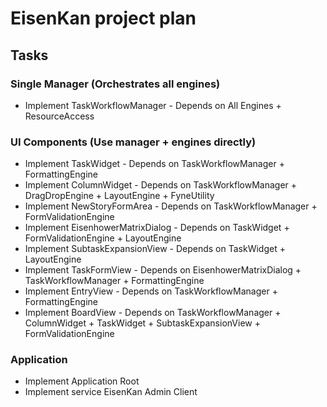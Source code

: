# EisenKan project plan
## Tasks
### Single Manager (Orchestrates all engines)
- Implement TaskWorkflowManager - Depends on All
Engines + ResourceAccess

### UI Components (Use manager + engines directly)
- Implement TaskWidget - Depends on
TaskWorkflowManager + FormattingEngine
- Implement ColumnWidget - Depends on
TaskWorkflowManager + DragDropEngine +
LayoutEngine + FyneUtility
- Implement NewStoryFormArea - Depends on
TaskWorkflowManager + FormValidationEngine
- Implement EisenhowerMatrixDialog - Depends on
TaskWidget + FormValidationEngine + LayoutEngine
- Implement SubtaskExpansionView - Depends on
TaskWidget + LayoutEngine
- Implement TaskFormView - Depends on
EisenhowerMatrixDialog + TaskWorkflowManager +
FormattingEngine
- Implement EntryView - Depends on
TaskWorkflowManager + FormattingEngine
- Implement BoardView - Depends on
TaskWorkflowManager + ColumnWidget + TaskWidget +
SubtaskExpansionView + FormValidationEngine

### Application
- Implement Application Root
- Implement service EisenKan Admin Client